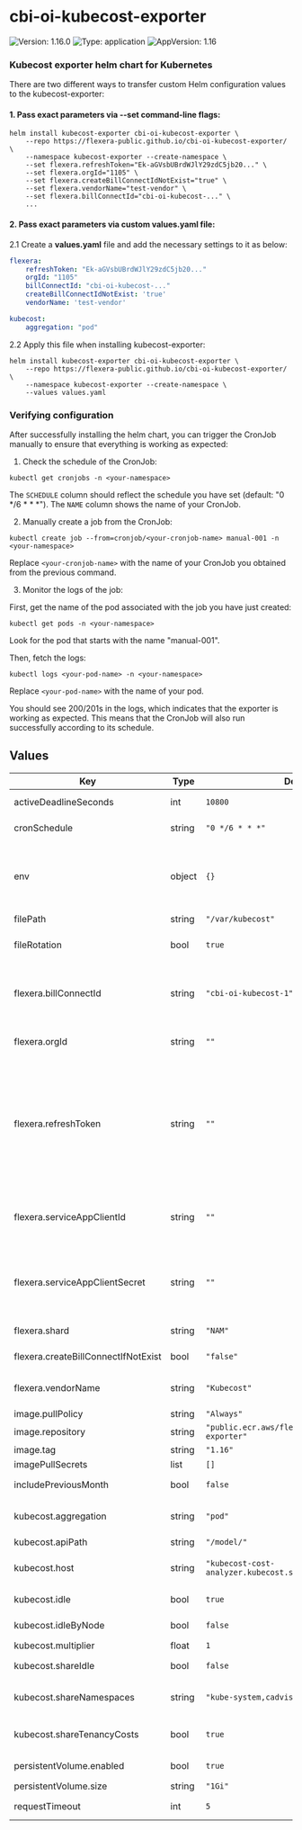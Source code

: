 # cbi-oi-kubecost-exporter

![Version: 1.16.0](https://img.shields.io/badge/Version-1.16.0-informational?style=flat-square) ![Type: application](https://img.shields.io/badge/Type-application-informational?style=flat-square) ![AppVersion: 1.16](https://img.shields.io/badge/AppVersion-1.16-informational?style=flat-square)

### Kubecost exporter helm chart for Kubernetes

There are two different ways to transfer custom Helm configuration values to the kubecost-exporter:

#### 1. Pass exact parameters via --set command-line flags:

```
helm install kubecost-exporter cbi-oi-kubecost-exporter \
    --repo https://flexera-public.github.io/cbi-oi-kubecost-exporter/ \
    --namespace kubecost-exporter --create-namespace \
    --set flexera.refreshToken="Ek-aGVsbUBrdWJlY29zdC5jb20..." \
    --set flexera.orgId="1105" \
    --set flexera.createBillConnectIdNotExist="true" \
    --set flexera.vendorName="test-vendor" \
    --set flexera.billConnectId="cbi-oi-kubecost-..." \
    ...
```

#### 2. Pass exact parameters via custom values.yaml file:

2.1 Create a **values.yaml** file and add the necessary settings to it as below:

```yml
flexera:
    refreshToken: "Ek-aGVsbUBrdWJlY29zdC5jb20..."
    orgId: "1105"
    billConnectId: "cbi-oi-kubecost-..."
    createBillConnectIdNotExist: 'true'
    vendorName: 'test-vendor'

kubecost:
    aggregation: "pod"
```

2.2 Apply this file when installing kubecost-exporter:

```
helm install kubecost-exporter cbi-oi-kubecost-exporter \
    --repo https://flexera-public.github.io/cbi-oi-kubecost-exporter/ \
    --namespace kubecost-exporter --create-namespace \
    --values values.yaml
```

### Verifying configuration

After successfully installing the helm chart, you can trigger the CronJob manually to ensure that everything is working as expected:

1. Check the schedule of the CronJob:

```
kubectl get cronjobs -n <your-namespace>
```

The `SCHEDULE` column should reflect the schedule you have set (default: "0 \*/6 \* \* \*"). The `NAME` column shows the name of your CronJob.

2. Manually create a job from the CronJob:

```
kubectl create job --from=cronjob/<your-cronjob-name> manual-001 -n <your-namespace>
```

Replace `<your-cronjob-name>` with the name of your CronJob you obtained from the previous command.

3. Monitor the logs of the job:

First, get the name of the pod associated with the job you have just created:

```
kubectl get pods -n <your-namespace>
```

Look for the pod that starts with the name "manual-001".

Then, fetch the logs:

```
kubectl logs <your-pod-name> -n <your-namespace>
```

Replace `<your-pod-name>` with the name of your pod.

You should see 200/201s in the logs, which indicates that the exporter is working as expected. This means that the CronJob will also run successfully according to its schedule.

## Values

| Key | Type | Default | Description |
|-----|------|---------|-------------|
| activeDeadlineSeconds | int | `10800` | The maximum duration in seconds for the cron job to complete |
| cronSchedule | string | `"0 */6 * * *"` | Setting up a cronJob scheduler to run an export task at the desired time. |
| env | object | `{}` | Pod environment variables. Example using envs to use proxy: {"NO_PROXY": ".svc,.cluster.local", "HTTP_PROXY": "http://proxy.example.com:80", "HTTPS_PROXY": "http://proxy.example.com:80"} |
| filePath | string | `"/var/kubecost"` | File path to mount persistent volume. |
| fileRotation | bool | `true` | Indicates whether to delete files generated for previous months. Default is true. Note: current and previous months data is kept. |
| flexera.billConnectId | string | `"cbi-oi-kubecost-1"` | The ID of the bill connect to which to upload the data. To learn more about Bill Connect, and how to obtain your BILL_CONNECT_ID, please refer to [Creating Kubecost CBI Bill Connect](https://docs.flexera.com/flexera/EN/Optima/CreateKubecostBillConnect.htm) in the Flexera documentation. |
| flexera.orgId | string | `""` | The ID of your Flexera One organization, please refer to [Organization ID Unique Identifier](https://docs.flexera.com/flexera/EN/FlexeraAPI/APIKeyConcepts.htm#gettingstarted_2697534192_1120261) in the Flexera documentation. |
| flexera.refreshToken | string | `""` | The refresh token used to obtain an access token for the Flexera One API. Please refer to [Generating a Refresh Token](https://docs.flexera.com/flexera/EN/FlexeraAPI/GenerateRefreshToken.htm) in the Flexera documentation. You can provide the refresh token in two ways: 1. Directly as a string:    refreshToken: "your_token_here" 2. Reference it from a Kubernetes secret:    refreshToken:      valueFrom:        secretKeyRef:          name: flexera-secrets  # Name of the Kubernetes secret          key: refresh_token     # Key in the secret containing the refresh token |
| flexera.serviceAppClientId | string | `""` | The service account client ID used to obtain an access token for the Flexera One API. Please refer to [Using a Service Account](https://docs.flexera.com/flexera/EN/FlexeraAPI/ServiceAccounts.htm?Highlight=service%20account) in the Flexera documentation. This parameter is incompatible with **refreshToken**, use only one of them. |
| flexera.serviceAppClientSecret | string | `""` | The service account client secret used to obtain an access token for the Flexera One API. Please refer to [Using a Service Account](https://docs.flexera.com/flexera/EN/FlexeraAPI/ServiceAccounts.htm?Highlight=service%20account) in the Flexera documentation. This parameter is incompatible with **refreshToken**, use only one of them. |
| flexera.shard | string | `"NAM"` | The zone of your Flexera One account. Valid values are NAM, EU or AU. |
| flexera.createBillConnectIfNotExist | bool | `"false"` | Flag to enable automatic creation of Bill Connect. Default is false. |
| flexera.vendorName | string | `"Kubecost"` | Vendor name for the Bill Connect. It is used when CREATE_BILL_CONNECT_IF_NOT_EXIST is set to true . Default value is "Kubecost". |
| image.pullPolicy | string | `"Always"` |  |
| image.repository | string | `"public.ecr.aws/flexera/cbi-oi-kubecost-exporter"` |  |
| image.tag | string | `"1.16"` |  |
| imagePullSecrets | list | `[]` |  |
| includePreviousMonth | bool | `false` | Indicates whether to collect and export previous month. |
| kubecost.aggregation | string | `"pod"` | The level of granularity to use when aggregating the cost data. Valid values are namespace, controller, node, or pod. |
| kubecost.apiPath | string | `"/model/"` | The base path for the Kubecost API endpoint. |
| kubecost.host | string | `"kubecost-cost-analyzer.kubecost.svc.cluster.local:9090"` | Default kubecost-cost-analyzer service host on the current cluster. For current cluster is serviceName.namespaceName.svc.cluster.local |
| kubecost.idle | bool | `true` | Indicates whether to include cost of idle resources. |
| kubecost.idleByNode | bool | `false` | Indicates whether idle allocations are created on a per node basis. |
| kubecost.multiplier | float | `1` | Optional multiplier for costs. |
| kubecost.shareIdle | bool | `false` | Indicates whether allocate idle cost proportionally across non-idle resources. |
| kubecost.shareNamespaces | string | `"kube-system,cadvisor"` | Comma-separated list of namespaces to share costs with the remaining non-idle, unshared allocations. |
| kubecost.shareTenancyCosts | bool | `true` | Indicates whether to share the cost of cluster overhead assets across tenants of those resources. |
| persistentVolume.enabled | bool | `true` | Enable Persistent Volume. Recommended setting is true to prevent loss of historical data. |
| persistentVolume.size | string | `"1Gi"` | Persistent Volume size. |
| requestTimeout | int | `5` | Indicates the timeout per each request in minutes. |
